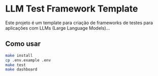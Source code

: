 # LLM Test Framework Template

Este projeto é um template para criação de frameworks de testes para aplicações com LLMs (Large Language Models)...

## Como usar
```bash
make install
cp .env.example .env
make test
make dashboard
```
